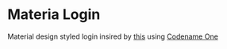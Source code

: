 # Materia Login

Material design styled login insired by [this](https://www.reddit.com/r/androiddev/comments/3uk3ji/making_beautiful_android_login_and_signup_screens/)
using [Codename One](https://www.codenameone.com/)
